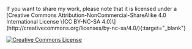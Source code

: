 <p>If you want to share my work, please note that it is licensed under a [Creative Commons Attribution-NonCommercial-ShareAlike 4.0 International License \(CC BY-NC-SA 4.0)\](http://creativecommons.org/licenses/by-nc-sa/4.0/){:target="_blank"}</p> 
<a rel="license" href="http://creativecommons.org/licenses/by-nc-sa/4.0/"><img alt="Creative Commons License" style="border-width:0" src="https://i.creativecommons.org/l/by-nc-sa/4.0/88x31.png"/></a>
